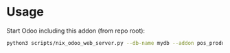 # Usage

Start Odoo including this addon (from repo root):

```bash
python3 scripts/nix_odoo_web_server.py --db-name mydb --addon pos_product_label
```
